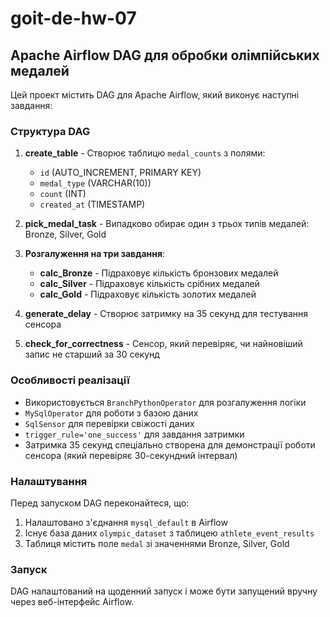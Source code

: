 # goit-de-hw-07

## Apache Airflow DAG для обробки олімпійських медалей

Цей проект містить DAG для Apache Airflow, який виконує наступні завдання:

### Структура DAG

1. **create_table** - Створює таблицю `medal_counts` з полями:
   - `id` (AUTO_INCREMENT, PRIMARY KEY)
   - `medal_type` (VARCHAR(10))
   - `count` (INT)
   - `created_at` (TIMESTAMP)

2. **pick_medal_task** - Випадково обирає один з трьох типів медалей: Bronze, Silver, Gold

3. **Розгалуження на три завдання**:
   - **calc_Bronze** - Підраховує кількість бронзових медалей
   - **calc_Silver** - Підраховує кількість срібних медалей
   - **calc_Gold** - Підраховує кількість золотих медалей

4. **generate_delay** - Створює затримку на 35 секунд для тестування сенсора

5. **check_for_correctness** - Сенсор, який перевіряє, чи найновіший запис не старший за 30 секунд

### Особливості реалізації

- Використовується `BranchPythonOperator` для розгалуження логіки
- `MySqlOperator` для роботи з базою даних
- `SqlSensor` для перевірки свіжості даних
- `trigger_rule='one_success'` для завдання затримки
- Затримка 35 секунд спеціально створена для демонстрації роботи сенсора (який перевіряє 30-секундний інтервал)

### Налаштування

Перед запуском DAG переконайтеся, що:
1. Налаштовано з'єднання `mysql_default` в Airflow
2. Існує база даних `olympic_dataset` з таблицею `athlete_event_results`
3. Таблиця містить поле `medal` зі значеннями Bronze, Silver, Gold

### Запуск

DAG налаштований на щоденний запуск і може бути запущений вручну через веб-інтерфейс Airflow.